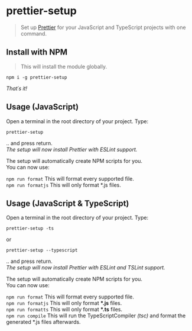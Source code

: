 # prettier-setup

> Set up [Prettier](https://prettier.io/) for your JavaScript and TypeScript projects with one command.

## Install with NPM

> This will install the module globally.

    npm i -g prettier-setup

_That´s it!_

## Usage (JavaScript)

Open a terminal in the root directory of your project. Type:

    prettier-setup

.. and press return.  
_The setup will now install Prettier with ESLint support._

The setup will automatically create NPM scripts for you.  
You can now use:

`npm run format` This will format every supported file.  
`npm run formatjs` This will only format \*.js files.

## Usage (JavaScript & TypeScript)

Open a terminal in the root directory of your project. Type:

    prettier-setup -ts

or

    prettier-setup --typescript

.. and press return.  
_The setup will now install Prettier with ESLint and TSLint support._

The setup will automatically create NPM scripts for you.  
You can now use:

`npm run format` This will format every supported file.  
`npm run formatjs` This will only format **\*.js** files.  
`npm run formatts` This will only format **\*.ts** files.  
`npm run compile` This will run the TypeScriptCompiler _(tsc)_ and format the generated \*.js files afterwards.

